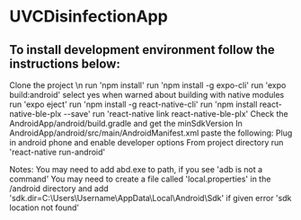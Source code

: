 # UVCDisinfectionApp

## To install development environment follow the instructions below:
Clone the project \n
run 'npm install'
run 'npm install -g expo-cli'
run 'expo build:android' select yes when warned about building with native modules
run 'expo eject' 
run 'npm install -g react-native-cli'
run 'npm install react-native-ble-plx --save'
run 'react-native link react-native-ble-plx'
Check the AndroidApp/android/build.gradle and get the minSdkVersion
In AndroidApp/android/src/main/AndroidManifest.xml paste the following:
<uses-permission android:name="android.permission.BLUETOOTH"/>
<uses-permission android:name="android.permission.BLUETOOTH_ADMIN"/>
<uses-permission-sdk-23 android:name="android.permission.ACCESS_COARSE_LOCATION"/>
<uses-sdk android:minSdkVersion="USE MIN SDK VERSION FOUND ABOVE"/>
Plug in android phone and enable developer options
From project directory run 'react-native run-android'

Notes:
You may need to add abd.exe to path, if you see 'adb is not a command'
You may need to create a file called 'local.properties' in the /android directory and add 'sdk.dir=C:\\Users\\Username\\AppData\\Local\\Android\\Sdk' if given error 'sdk location not found'
